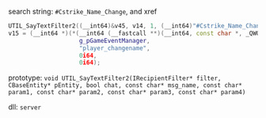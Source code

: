 search string: `#Cstrike_Name_Change`, and xref

```cpp
UTIL_SayTextFilter2((__int64)&v45, v14, 1, (__int64)"#Cstrike_Name_Change", v10, &v51, 0i64, 0i64);
v15 = (__int64 *)(*(__int64 (__fastcall **)(__int64, const char *, _QWORD, _QWORD))(*(_QWORD *)g_pGameEventManager + 48i64))(
                    g_pGameEventManager,
                    "player_changename",
                    0i64,
                    0i64);
```

prototype: `void UTIL_SayTextFilter2(IRecipientFilter* filter, CBaseEntity* pEntity, bool chat, const char* msg_name, const char* param1, const char* param2, const char* param3, const char* param4)`

dll: `server`
